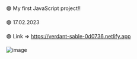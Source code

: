 🟣 My first JavaScript project!!

🟣 17.02.2023

🟣 Link => https://verdant-sable-0d0736.netlify.app

![image](https://user-images.githubusercontent.com/122406455/219521855-66b6dd11-e797-4102-a050-f8952290a8db.png)
